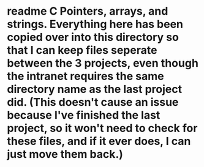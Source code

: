 # readme C Pointers, arrays, and strings. Everything here has been copied over into this directory so that I can keep files seperate between the 3 projects, even though the intranet requires the same directory name as the last project did. (This doesn't cause an issue because I've finished the last project, so it won't need to check for these files, and if it ever does, I can just move them back.)